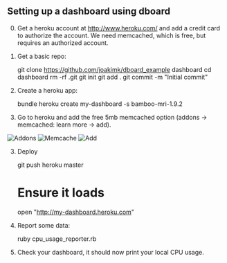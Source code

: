 Setting up a dashboard using dboard
---

0) Get a heroku account at http://www.heroku.com/ and add a credit card to authorize the account. We need memcached, which is free, but requires an authorized account.

1) Get a basic repo:

    git clone https://github.com/joakimk/dboard_example dashboard
    cd dashboard
    rm -rf .git
    git init
    git add .
    git commit -m "Initial commit"

2) Create a heroku app:

    bundle
    heroku create my-dashboard -s bamboo-mri-1.9.2 

2) Go to heroku and add the free 5mb memcached option (addons -> memcached: learn more -> add).

![Addons](docs/add_memcache_step1.jpg)
![Memcache](docs/add_memcache_step2.jpg)
![Add](docs/add_memcache_step3.jpg)

3) Deploy

    git push heroku master

    # Ensure it loads
    open "http://my-dashboard.heroku.com"

3) Report some data:

    ruby cpu_usage_reporter.rb

4) Check your dashboard, it should now print your local CPU usage.
